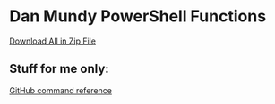 # Dan Mundy PowerShell Functions

[Download All in Zip File](https://github.com/DanMundy/PowerShellFunctions/archive/refs/heads/main.zip)

## Stuff for me only:

[GitHub command reference](https://privatebin.danmundy.com/?bb0d192a2bcd404a#6CXERhgkuCdqnFcp6ksWvvkvgTqVCtTwk66bm15y1Fiu)